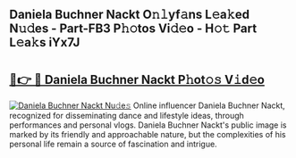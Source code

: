## Daniela Buchner Nackt O𝚗𝚕yf𝚊ns L𝚎a𝚔ed N𝚞𝚍es - Part-FB3 P𝚑𝚘tos Vi𝚍𝚎o - H𝚘𝚝 Part L𝚎a𝚔s iYx7J

# <h2><a href="http://kf72cyb.oniu.top/?m=Daniela+Buchner+Nackt">🔗👉 🔴 Daniela Buchner Nackt P𝚑ot𝚘𝚜 V𝚒d𝚎o</a></h2>

[![Daniela Buchner Nackt Nu𝚍e𝚜](https://i.imgur.com/0qMVB7G.gif)](http://kf72cyb.oniu.top/?m=Daniela+Buchner+Nackt)
Online influencer Daniela Buchner Nackt, recognized for disseminating dance and lifestyle ideas, through performances and personal vlogs. Daniela Buchner Nackt's public image is marked by its friendly and approachable nature, but the complexities of his personal life remain a source of fascination and intrigue.  
